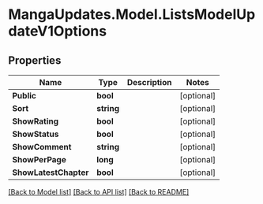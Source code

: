 # MangaUpdates.Model.ListsModelUpdateV1Options

## Properties

Name | Type | Description | Notes
------------ | ------------- | ------------- | -------------
**Public** | **bool** |  | [optional] 
**Sort** | **string** |  | [optional] 
**ShowRating** | **bool** |  | [optional] 
**ShowStatus** | **bool** |  | [optional] 
**ShowComment** | **string** |  | [optional] 
**ShowPerPage** | **long** |  | [optional] 
**ShowLatestChapter** | **bool** |  | [optional] 

[[Back to Model list]](../README.md#documentation-for-models) [[Back to API list]](../README.md#documentation-for-api-endpoints) [[Back to README]](../README.md)

